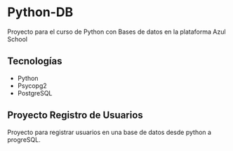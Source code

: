 # Python-DB
Proyecto para el curso de Python con Bases de datos en la plataforma Azul School
## Tecnologías
 * Python
 * Psycopg2
 * PostgreSQL
## Proyecto Registro de Usuarios
Proyecto para registrar usuarios en una base de datos desde python a progreSQL.
